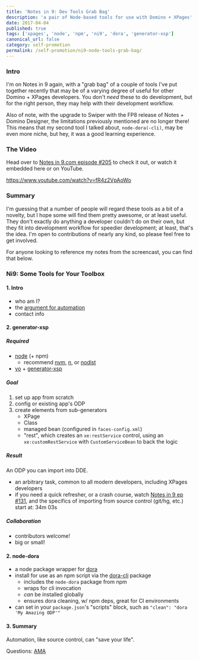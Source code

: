 ```yaml
---
title: 'Notes in 9: Dev Tools Grab Bag'
description: 'a pair of Node-based tools for use with Domino + XPages'
date: 2017-04-04
published: true
tags: ['xpages', 'node', 'npm', 'ni9', 'dora', 'generator-xsp']
canonical_url: false
category: self-promotion
permalink: /self-promotion/ni9-node-tools-grab-bag/
---
```


### Intro

I'm on Notes in 9 again, with a "grab bag" of a couple of tools I've put together recently that may be of a varying degree of useful for other Domino + XPages developers. You don't _need_ these to do development, but for the right person, they may help with their development workflow.

Also of note, with the upgrade to Swiper with the FP8 release of Notes + Domino Designer, the limitations previously mentioned are no longer there! This means that my second tool I talked about, `node-dora(-cli)`, may be even more niche, but hey, it was a good learning experience.

### The Video

Head over to [Notes in 9.com episode #205](https://www.notesin9.com/2017/04/04/notesin9-205-leverage-domino-development-with-new-tools/) to check it out, or watch it embedded here or on YouTube.

https://www.youtube.com/watch?v=fR4z2VpAoWo

### Summary

I'm guessing that a number of people will regard these tools as a bit of a novelty, but I hope some will find them pretty awesome, or at least useful. They don't exactly do anything a developer couldn't do on their own, but they fit into development workflow for speedier development; at least, that's the idea. I'm open to contributions of nearly any kind, so please feel free to get involved.

For anyone looking to reference my notes from the screencast, you can find that below.

### Ni9: Some Tools for Your Toolbox

#### 1. Intro

- who am I?
- the [argument for automation](https://medium.com/@kentcdodds/an-argument-for-automation-fce8394c14e2)
- contact info

#### 2. generator-xsp

##### Required

- [node](https://nodejs.org/) (+ npm)
    - recommend [nvm](https://github.com/creationix/nvm/blob/master/README.markdown#installation), [n](https://github.com/tj/n#readme), or [nodist](https://github.com/marcelklehr/nodist#readme)
- [yo](https://yeoman.io/) + [generator-xsp](https://github.com/edm00se/generator-xsp)

##### Goal

1. set up app from scratch
2. config or existing app's ODP
3. create elements from sub-generators
    - XPage
    - Class
    - managed bean (configured in `faces-config.xml`)
    - "rest", which creates an `xe:restService` control, using an `xe:customRestService` with `CustomServiceBean` to back the logic

##### Result

An ODP you can import into DDE.

- an arbitrary task, common to all modern developers, including XPages developers
- if you need a quick refresher, or a crash course, watch [Notes in 9 ep #131](https://www.notesin9.com/2013/11/12/notesin9-131-use-sourcetree-for-better-xpages-source-control/), and the specifics of importing from source control (git/hg, etc.) start at: 34m 03s

##### Collaboration

- contributors welcome!
- big or small!

#### 2. node-dora

- a node package wrapper for [dora](https://github.com/camac/dora)
- install for use as an npm script via the [dora-cli](https://github.com/edm00se/node-dora-cli) package
  - includes the `node-dora` package from npm
  - wraps for cli invocation
  - _can_ be installed globally
  - ensures dora cleaning, w/ npm deps, great for CI environments
- can set in your `package.json`'s "scripts" block, such as `"clean": "dora 'My Amazing ODP'"`

#### 3. Summary

Automation, like source control, can "save your life".

Questions: [AMA](https://github.com/edm00se/ama)
